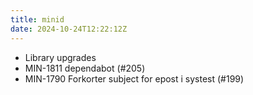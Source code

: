 ```yaml
---
title: minid
date: 2024-10-24T12:22:12Z
---
```

- Library upgrades
- MIN-1811 dependabot (#205)
- MIN-1790 Forkorter subject for epost i systest (#199)

